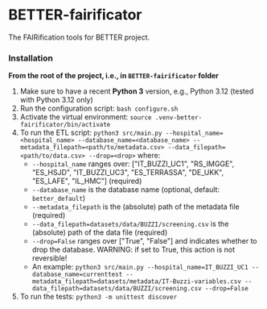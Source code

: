 # BETTER-fairificator
The FAIRification tools for BETTER project.


### Installation

**From the root of the project, i.e., in `BETTER-fairificator` folder**

1. Make sure to have a recent **Python 3** version, e.g., Python 3.12 (tested with Python 3.12 only)
2. Run the configuration script: `bash configure.sh`
3. Activate the virtual environment: `source .venv-better-fairificator/bin/activate`
4. To run the ETL script: `python3 src/main.py --hospital_name=<hospital_name> --database_name=<database_name> --metadata_filepath=<path/to/metadata.csv> --data_filepath=<path/to/data.csv> --drop=<drop>` where:
    - `--hospital_name` ranges over: \["IT_BUZZI_UC1", "RS_IMGGE", "ES_HSJD", "IT_BUZZI_UC3", "ES_TERRASSA", "DE_UKK", "ES_LAFE", "IL_HMC"\] (required)
    - `--database_name` is the database name (optional, default: `better_default`)
    - `--metadata_filepath` is the (absolute) path of the metadata file (required)
    - `--data_filepath=datasets/data/BUZZI/screening.csv` is the (absolute) path of the data file (required)
    - `--drop=False` ranges over \["True", "False"\] and indicates whether to drop the database. WARNING: if set to True, this action is not reversible!
    - An example: `python3 src/main.py --hospital_name=IT_BUZZI_UC1 --database_name=currenttest --metadata_filepath=datasets/metadata/IT-Buzzi-variables.csv --data_filepath=datasets/data/BUZZI/screening.csv --drop=False`
5. To run the tests: `python3 -m unittest discover`

